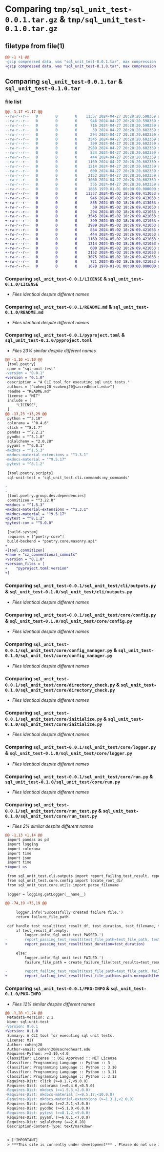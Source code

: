 # Comparing `tmp/sql_unit_test-0.0.1.tar.gz` & `tmp/sql_unit_test-0.1.0.tar.gz`

## filetype from file(1)

```diff
@@ -1 +1 @@
-gzip compressed data, was "sql_unit_test-0.0.1.tar", max compression
+gzip compressed data, was "sql_unit_test-0.1.0.tar", max compression
```

## Comparing `sql_unit_test-0.0.1.tar` & `sql_unit_test-0.1.0.tar`

### file list

```diff
@@ -1,17 +1,17 @@
--rw-r--r--   0        0        0    11357 2024-04-27 20:28:20.598359 sql_unit_test-0.0.1/LICENSE
--rw-r--r--   0        0        0      946 2024-04-27 20:28:20.598359 sql_unit_test-0.0.1/README.md
--rw-r--r--   0        0        0      716 2024-04-27 20:28:20.598359 sql_unit_test-0.0.1/pyproject.toml
--rw-r--r--   0        0        0       39 2024-04-27 20:28:20.602359 sql_unit_test-0.0.1/sql_unit_test/cli/__init__.py
--rw-r--r--   0        0        0      294 2024-04-27 20:28:20.602359 sql_unit_test-0.0.1/sql_unit_test/cli/commands.py
--rw-r--r--   0        0        0     3545 2024-04-27 20:28:20.602359 sql_unit_test-0.0.1/sql_unit_test/cli/outputs.py
--rw-r--r--   0        0        0      399 2024-04-27 20:28:20.602359 sql_unit_test-0.0.1/sql_unit_test/core/__init__.py
--rw-r--r--   0        0        0     2989 2024-04-27 20:28:20.602359 sql_unit_test-0.0.1/sql_unit_test/core/config.py
--rw-r--r--   0        0        0      834 2024-04-27 20:28:20.602359 sql_unit_test-0.0.1/sql_unit_test/core/config_manager.py
--rw-r--r--   0        0        0      444 2024-04-27 20:28:20.602359 sql_unit_test-0.0.1/sql_unit_test/core/connection.py
--rw-r--r--   0        0        0     1169 2024-04-27 20:28:20.602359 sql_unit_test-0.0.1/sql_unit_test/core/directory_check.py
--rw-r--r--   0        0        0     1214 2024-04-27 20:28:20.602359 sql_unit_test-0.0.1/sql_unit_test/core/initialize.py
--rw-r--r--   0        0        0      600 2024-04-27 20:28:20.602359 sql_unit_test-0.0.1/sql_unit_test/core/logger.py
--rw-r--r--   0        0        0     2152 2024-04-27 20:28:20.602359 sql_unit_test-0.0.1/sql_unit_test/core/run.py
--rw-r--r--   0        0        0     3060 2024-04-27 20:28:20.602359 sql_unit_test-0.0.1/sql_unit_test/core/run_test.py
--rw-r--r--   0        0        0      355 2024-04-27 20:28:20.602359 sql_unit_test-0.0.1/sql_unit_test/core/utils.py
--rw-r--r--   0        0        0     1865 1970-01-01 00:00:00.000000 sql_unit_test-0.0.1/PKG-INFO
+-rw-r--r--   0        0        0    11357 2024-05-02 18:26:09.413053 sql_unit_test-0.1.0/LICENSE
+-rw-r--r--   0        0        0      946 2024-05-02 18:26:09.413053 sql_unit_test-0.1.0/README.md
+-rw-r--r--   0        0        0      855 2024-05-02 18:26:09.413053 sql_unit_test-0.1.0/pyproject.toml
+-rw-r--r--   0        0        0       39 2024-05-02 18:26:09.421053 sql_unit_test-0.1.0/sql_unit_test/cli/__init__.py
+-rw-r--r--   0        0        0      294 2024-05-02 18:26:09.421053 sql_unit_test-0.1.0/sql_unit_test/cli/commands.py
+-rw-r--r--   0        0        0     3545 2024-05-02 18:26:09.421053 sql_unit_test-0.1.0/sql_unit_test/cli/outputs.py
+-rw-r--r--   0        0        0      399 2024-05-02 18:26:09.421053 sql_unit_test-0.1.0/sql_unit_test/core/__init__.py
+-rw-r--r--   0        0        0     2989 2024-05-02 18:26:09.421053 sql_unit_test-0.1.0/sql_unit_test/core/config.py
+-rw-r--r--   0        0        0      834 2024-05-02 18:26:09.421053 sql_unit_test-0.1.0/sql_unit_test/core/config_manager.py
+-rw-r--r--   0        0        0      444 2024-05-02 18:26:09.421053 sql_unit_test-0.1.0/sql_unit_test/core/connection.py
+-rw-r--r--   0        0        0     1169 2024-05-02 18:26:09.421053 sql_unit_test-0.1.0/sql_unit_test/core/directory_check.py
+-rw-r--r--   0        0        0     1214 2024-05-02 18:26:09.421053 sql_unit_test-0.1.0/sql_unit_test/core/initialize.py
+-rw-r--r--   0        0        0      600 2024-05-02 18:26:09.421053 sql_unit_test-0.1.0/sql_unit_test/core/logger.py
+-rw-r--r--   0        0        0     2152 2024-05-02 18:26:09.421053 sql_unit_test-0.1.0/sql_unit_test/core/run.py
+-rw-r--r--   0        0        0     3075 2024-05-02 18:26:09.421053 sql_unit_test-0.1.0/sql_unit_test/core/run_test.py
+-rw-r--r--   0        0        0      721 2024-05-02 18:26:09.421053 sql_unit_test-0.1.0/sql_unit_test/core/utils.py
+-rw-r--r--   0        0        0     1678 1970-01-01 00:00:00.000000 sql_unit_test-0.1.0/PKG-INFO
```

### Comparing `sql_unit_test-0.0.1/LICENSE` & `sql_unit_test-0.1.0/LICENSE`

 * *Files identical despite different names*

### Comparing `sql_unit_test-0.0.1/README.md` & `sql_unit_test-0.1.0/README.md`

 * *Files identical despite different names*

### Comparing `sql_unit_test-0.0.1/pyproject.toml` & `sql_unit_test-0.1.0/pyproject.toml`

 * *Files 23% similar despite different names*

```diff
@@ -1,10 +1,10 @@
 [tool.poetry]
 name = "sql-unit-test"
-version = "0.0.1"
+version = "0.1.0"
 description = "A CLI tool for executing sql unit tests."
 authors = ["cohenj20 <cohenj20@sacredheart.edu>"]
 readme = "README.md"
 license = "MIT"
 include = [
     "LICENSE",
 ]
@@ -13,23 +13,29 @@
 python = "^3.10"
 colorama = "^0.4.6"
 click = "^8.1.7"
 pandas = "^2.2.1"
 pyodbc = "^5.1.0"
 sqlalchemy = "2.0.28"
 pyyaml = "^6.0.1"
-mkdocs = "^1.5.3"
-mkdocs-material-extensions = "^1.3.1"
-mkdocs-material = "^9.5.17"
-pytest = "^8.1.2"
 
 [tool.poetry.scripts]
 sql-unit-test = 'sql_unit_test.cli.commands:my_commands'
 
-
-
 [tool.poetry.group.dev.dependencies]
 commitizen = "^3.22.0"
+mkdocs = "^1.5.3"
+mkdocs-material-extensions = "^1.3.1"
+mkdocs-material = "^9.5.17"
+pytest = "^8.1.2"
+pytest-cov = "^5.0.0"
 
 [build-system]
 requires = ["poetry-core"]
 build-backend = "poetry.core.masonry.api"
+
+[tool.commitizen]
+name = "cz_conventional_commits"
+version = "0.1.0"
+version_files = [
+    "pyproject.toml:version"
+]
```

### Comparing `sql_unit_test-0.0.1/sql_unit_test/cli/outputs.py` & `sql_unit_test-0.1.0/sql_unit_test/cli/outputs.py`

 * *Files identical despite different names*

### Comparing `sql_unit_test-0.0.1/sql_unit_test/core/config.py` & `sql_unit_test-0.1.0/sql_unit_test/core/config.py`

 * *Files identical despite different names*

### Comparing `sql_unit_test-0.0.1/sql_unit_test/core/config_manager.py` & `sql_unit_test-0.1.0/sql_unit_test/core/config_manager.py`

 * *Files identical despite different names*

### Comparing `sql_unit_test-0.0.1/sql_unit_test/core/directory_check.py` & `sql_unit_test-0.1.0/sql_unit_test/core/directory_check.py`

 * *Files identical despite different names*

### Comparing `sql_unit_test-0.0.1/sql_unit_test/core/initialize.py` & `sql_unit_test-0.1.0/sql_unit_test/core/initialize.py`

 * *Files identical despite different names*

### Comparing `sql_unit_test-0.0.1/sql_unit_test/core/logger.py` & `sql_unit_test-0.1.0/sql_unit_test/core/logger.py`

 * *Files identical despite different names*

### Comparing `sql_unit_test-0.0.1/sql_unit_test/core/run.py` & `sql_unit_test-0.1.0/sql_unit_test/core/run.py`

 * *Files identical despite different names*

### Comparing `sql_unit_test-0.0.1/sql_unit_test/core/run_test.py` & `sql_unit_test-0.1.0/sql_unit_test/core/run_test.py`

 * *Files 2% similar despite different names*

```diff
@@ -1,13 +1,14 @@
 import pandas as pd
 import logging
 import colorama
 import time
 import json
 import time
+import os
 
 from sql_unit_test.cli.outputs import report_failing_test_result, report_passing_test_result, report_test_sql_query_error
 from sql_unit_test.core.config import locate_root_dir
 from sql_unit_test.core.utils import parse_filename
 
 logger = logging.getLogger(__name__)
 
@@ -74,19 +75,19 @@
 
     logger.info('Successfully created failure file.')
     return failure_file_path
 
 def handle_test_result(test_result_df, test_duration, test_filename, test_file_path):
     if test_result_df.empty:
         logger.info('Sql unit test PASSED.')
-        report_passing_test_result(test_file_path=test_file_path, test_duration=test_duration)
+        report_passing_test_result(test_duration=test_duration)
         
     else:
         logger.info('Sql unit test FAILED.')
         failure_file_path = create_failure_file(test_results=test_result_df, test_filename=test_filename, test_duration=test_duration)
 
-        report_failing_test_result(test_file_path=test_file_path, failure_file_path=failure_file_path, test_duration=test_duration)
+        report_failing_test_result(test_file_path=os.path.normpath(test_file_path), failure_file_path=os.path.normpath(failure_file_path), test_duration=test_duration)
```

### Comparing `sql_unit_test-0.0.1/PKG-INFO` & `sql_unit_test-0.1.0/PKG-INFO`

 * *Files 12% similar despite different names*

```diff
@@ -1,28 +1,24 @@
 Metadata-Version: 2.1
 Name: sql-unit-test
-Version: 0.0.1
+Version: 0.1.0
 Summary: A CLI tool for executing sql unit tests.
 License: MIT
 Author: cohenj20
 Author-email: cohenj20@sacredheart.edu
 Requires-Python: >=3.10,<4.0
 Classifier: License :: OSI Approved :: MIT License
 Classifier: Programming Language :: Python :: 3
 Classifier: Programming Language :: Python :: 3.10
 Classifier: Programming Language :: Python :: 3.11
 Classifier: Programming Language :: Python :: 3.12
 Requires-Dist: click (>=8.1.7,<9.0.0)
 Requires-Dist: colorama (>=0.4.6,<0.5.0)
-Requires-Dist: mkdocs (>=1.5.3,<2.0.0)
-Requires-Dist: mkdocs-material (>=9.5.17,<10.0.0)
-Requires-Dist: mkdocs-material-extensions (>=1.3.1,<2.0.0)
 Requires-Dist: pandas (>=2.2.1,<3.0.0)
 Requires-Dist: pyodbc (>=5.1.0,<6.0.0)
-Requires-Dist: pytest (>=8.1.2,<9.0.0)
 Requires-Dist: pyyaml (>=6.0.1,<7.0.0)
 Requires-Dist: sqlalchemy (==2.0.28)
 Description-Content-Type: text/markdown
 
 
 > [!IMPORTANT]
 > ***This site is currently under development*** . Please do not use it as a reference for finalized procedures, guides, or standards.
```

